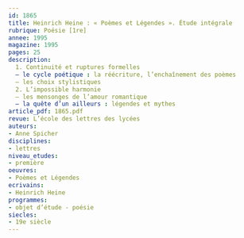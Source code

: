 ```yaml
---
id: 1865
title: Heinrich Heine : « Poèmes et Légendes ». Étude intégrale
rubrique: Poésie [1re]
annee: 1995
magazine: 1995
pages: 25
description: 
  1. Continuité et ruptures formelles
  – le cycle poétique : la réécriture, l’enchaînement des poèmes
  – les choix stylistiques
  2. L’impossible harmonie
  – les mensonges de l’amour romantique
  – la quête d’un ailleurs : légendes et mythes
article_pdf: 1865.pdf
revue: L’école des lettres des lycées
auteurs:
- Anne Spicher
disciplines:
- lettres
niveau_etudes:
- première
oeuvres:
- Poèmes et Légendes
ecrivains:
- Heinrich Heine
programmes:
- objet d’étude - poésie
siecles:
- 19e siècle
---
```

